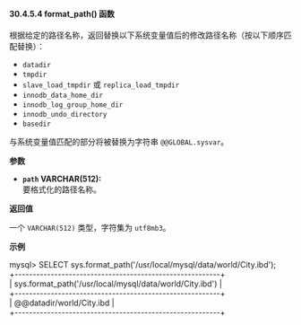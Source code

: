 #### 30.4.5.4 format_path() 函数

根据给定的路径名称，返回替换以下系统变量值后的修改路径名称（按以下顺序匹配替换）：

- `datadir`
- `tmpdir`
- `slave_load_tmpdir` 或 `replica_load_tmpdir`
- `innodb_data_home_dir`
- `innodb_log_group_home_dir`
- `innodb_undo_directory`
- `basedir`

与系统变量值匹配的部分将被替换为字符串 `@@GLOBAL.sysvar`。

**参数**

- **`path` VARCHAR(512):**  
  要格式化的路径名称。

**返回值**

一个 `VARCHAR(512)` 类型，字符集为 `utf8mb3`。

**示例**

mysql> SELECT sys.format_path('/usr/local/mysql/data/world/City.ibd');  
+---------------------------------------------------------+  
| sys.format_path('/usr/local/mysql/data/world/City.ibd') |  
+---------------------------------------------------------+  
| @@datadir/world/City.ibd                                |  
+---------------------------------------------------------+  